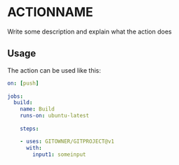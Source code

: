 # ACTIONNAME
Write some description and explain what the action does

## Usage
The action can be used like this:

```yml
on: [push]
      
jobs:
  build:
    name: Build 
    runs-on: ubuntu-latest
      
    steps:

    - uses: GITOWNER/GITPROJECT@v1
      with:
        input1: someinput
```
